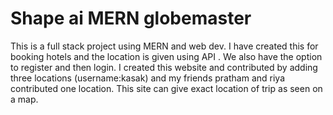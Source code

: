 # Shape ai MERN globemaster
 This is a full stack project using MERN and web dev. I have created this for booking hotels and the location is given using API . We also have the option to register and then login. I created this website and contributed by adding three locations (username:kasak) and my friends pratham and riya contributed one location. This site can give exact location of trip as seen on a map.
